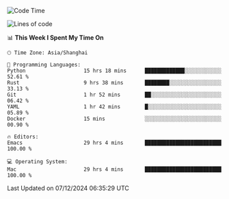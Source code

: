 <!--START_SECTION:waka-->
![Code Time](http://img.shields.io/badge/Code%20Time-2%2C348%20hrs%201%20min-blue)

![Lines of code](https://img.shields.io/badge/From%20Hello%20World%20I%27ve%20Written-309.1%20thousand%20lines%20of%20code-blue)

📊 **This Week I Spent My Time On** 

```text
🕑︎ Time Zone: Asia/Shanghai

💬 Programming Languages: 
Python                   15 hrs 18 mins      █████████████░░░░░░░░░░░░   52.61 % 
Rust                     9 hrs 38 mins       ████████░░░░░░░░░░░░░░░░░   33.13 % 
Git                      1 hr 52 mins        ██░░░░░░░░░░░░░░░░░░░░░░░   06.42 % 
YAML                     1 hr 42 mins        █░░░░░░░░░░░░░░░░░░░░░░░░   05.89 % 
Docker                   15 mins             ░░░░░░░░░░░░░░░░░░░░░░░░░   00.90 % 

🔥 Editors: 
Emacs                    29 hrs 4 mins       █████████████████████████   100.00 % 

💻 Operating System: 
Mac                      29 hrs 4 mins       █████████████████████████   100.00 % 
```


 Last Updated on 07/12/2024 06:35:29 UTC
<!--END_SECTION:waka-->
